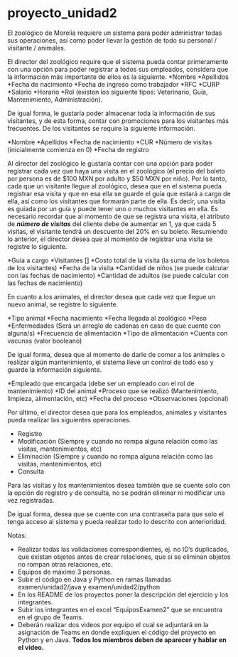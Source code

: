 # proyecto_unidad2
El zoológico de Morelia requiere un sistema para poder administrar todas sus operaciones, así como poder llevar la gestión de todo su personal / visitante / animales.

El director del zoológico require que el sistema pueda contar primeramente con una opción para poder registrar a todos sus empleados, considera que la información más importante de ellos es la siguiente.
*Nombre
*Apellidos
*Fecha de nacimiento
*Fecha de ingreso como trabajador
*RFC
*CURP
*Salario
*Horario
*Rol (existen los siguiente tipos: Veterinario, Guía, Mantenimiento, Administración).

De igual forma, le gustaría poder almacenar toda la información de sus visitantes, y de esta forma, contar con promociones para los visitantes más frecuentes. De los visitantes se require la siguiente información.

*Nombre
*Apellidos
*Fecha de nacimiento
*CUR
*Número de visitas (inicialmente comienza en 0)
*Fecha de registro 

Al director del zoológico le gustaría contar con una opción para poder registrar cada vez que haya una visita en el zoológico (el precio del boleto por persona es de $100 MXN por adulto y $50 MXN por niño). Por lo tanto, cada que un visitante llegue al zoológico, desea que en el sistema pueda registrar esa visita y que en esa ella se guarde el guía que estará a cargo de ella, así como los visitantes que formarán parte de ella. Es decir, una visita es guiada por un guía y puede tener uno o muchos visitantes en ella. Es necesario recordar que al momento de que se registra una visita, el atributo de ***número de visitas*** del cliente debe de aumentar en 1, ya que cada 5 visitas, el visitante tendrá un descuento del 20% en su boleto. Resumiendo lo anterior, el director desea que al momento de registrar una visita se registre lo siguiente.

*Guía a cargo
*Visitantes []
*Costo total de la visita (la suma de los boletos de los visitantes)
*Fecha de la visita
*Cantidad de niños (se puede calcular con las fechas de nacimiento)
*Cantidad de adultos (se puede calcular con las fechas de nacimiento)

En cuanto a los animales, el director desea que cada vez que llegue un nuevo animal, se registre lo siguiente.

*Tipo animal
*Fecha nacimiento
*Fecha llegada al zoológico
*Peso
*Enfermedades (Será un arreglo de cadenas en caso de que cuente con alguna/s)
*Frecuencia de alimentación
*Tipo de alimentación
*Cuenta con vacunas (valor booleano)

De igual forma, desea que al momento de darle de comer a los animales o realizar algún mantenimiento, el sistema lleve un control de todo eso y guarde la información siguiente.

*Empleado que encargada (debe ser un empleado con el rol de mantenimiento)
*ID del animal
*Proceso que se realizó (Mantenimiento, limpieza, alimentación, etc)
*Fecha del proceso
*Observaciones (opcional)

Por último, el director desea que para los empleados, animales y visitantes pueda realizar las siguientes operaciones.

- Registro
- Modificación (Siempre y cuando no rompa alguna relación como las visitas, mantenimientos, etc)
- Eliminación (Siempre y cuando no rompa alguna relación como las visitas, mantenimientos, etc)
- Consulta

Para las visitas y los mantenimientos desea también que se cuente solo con la opción de registro y de consulta, no se podrán eliminar ni modificar una vez registradas.

De igual forma, desea que se cuente con una contraseña para que solo el tenga acceso al sistema y pueda realizar todo lo descrito con anterioridad.

Notas:

* Realizar todas las validaciones correspondientes, ej. no ID’s duplicados, que existan objetos antes de crear relaciones, que si se eliminan objetos no rompan otras relaciones, etc.
* Equipos de máximo 3 personas.
* Subir el código en Java y Python en ramas llamadas examen/unidad2/java y examen/unidad2/python
* En los README de los proyectos poner la descripción del ejercicio y los integrantes.
* Subir los integrantes en el excel “EquiposExamen2” que se encuentra en el grupo de Teams.
* Deberán realizar dos videos por equipo el cual se adjuntará en la asignación de Teams en donde expliquen el código del proyecto en Python y en Java. **Todos los miembros deben de aparecer y hablar en el video.**

